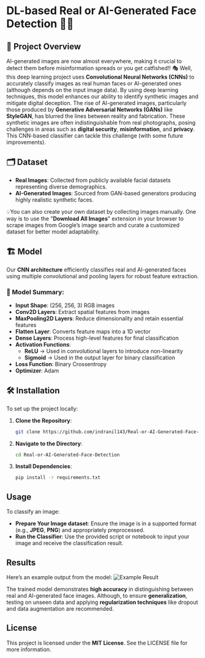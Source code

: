 # DL-based Real or AI-Generated Face Detection 🤖👤

## 📌 Project Overview

AI-generated images are now almost everywhere, making it crucial to detect them before misinformation spreads or you get catfished!! 🎭 
Well, this deep learning project uses **Convolutional Neural Networks (CNNs)** to accurately classify images as real human faces or AI-generated ones (although depends on the input image data). By using deep learning techniques, this model enhances our ability to identify synthetic images and mitigate digital deception.
The rise of AI-generated images, particularly those produced by **Generative Adversarial Networks (GANs)** like **StyleGAN**, has blurred the lines between reality and fabrication. These synthetic images are often indistinguishable from real photographs, posing challenges in areas such as **digital security**, **misinformation**, and **privacy**. This CNN-based classifier can tackle this challenge (with some future improvements).


## 🗂️ Dataset

- **Real Images**: Collected from publicly available facial datasets representing diverse demographics.
- **AI-Generated Images**: Sourced from GAN-based generators producing highly realistic synthetic faces.

💡You can also create your own dataset by collecting images manually. One way is to use the "**Download All Images**" extension in your browser to scrape images from Google’s image search and curate a customized dataset for better model adaptability.

## 🏗️ Model 

Our **CNN architecture** efficiently classifies real and AI-generated faces using multiple convolutional and pooling layers for robust feature extraction.

### 🔧 Model Summary:
- **Input Shape**: (256, 256, 3) RGB images  
- **Conv2D Layers**: Extract spatial features from images  
- **MaxPooling2D Layers**: Reduce dimensionality and retain essential features  
- **Flatten Layer**: Converts feature maps into a 1D vector  
- **Dense Layers**: Process high-level features for final classification  
- **Activation Functions**:  
  - **ReLU** → Used in convolutional layers to introduce non-linearity  
  - **Sigmoid** → Used in the output layer for binary classification  
- **Loss Function**: Binary Crossentropy  
- **Optimizer**: Adam 

## 🛠️ Installation

To set up the project locally:

1. **Clone the Repository**:
   ```bash
   git clone https://github.com/indranil143/Real-or-AI-Generated-Face-Detection.git

2. **Navigate to the Directory**:
   ```bash
   cd Real-or-AI-Generated-Face-Detection

3. **Install Dependencies**:
   ```bash
   pip install -r requirements.txt

## Usage
To classify an image:

- **Prepare Your Image dataset**: Ensure the image is in a supported format (e.g., **JPEG**, **PNG**) and appropriately preprocessed.​ 
- **Run the Classifier**: Use the provided script or notebook to input your image and receive the classification result.​

## Results
Here’s an example output from the model:
![Example Result](https://github.com/indranil143/Real-vs.-AI-Generated-Face-Classification-using-Deep-Learning/blob/main/Screenshot_example_result.jpeg)

The trained model demonstrates **high accuracy** in distinguishing between real and AI-generated face images. 
Although, to ensure **generalization**, testing on unseen data and applying **regularization techniques** like dropout and data augmentation are recommended.

## License
This project is licensed under the **MIT License**. See the LICENSE file for more information.
